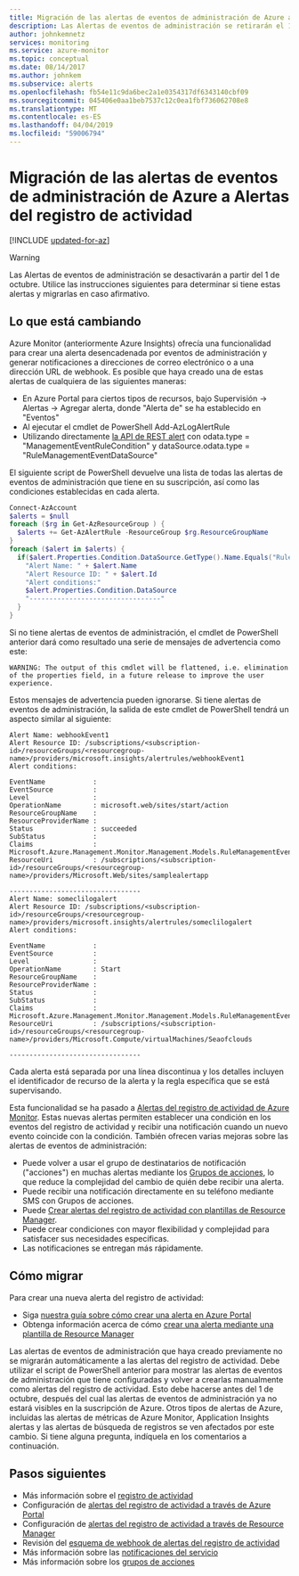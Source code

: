 ```yaml
---
title: Migración de las alertas de eventos de administración de Azure a Alertas del registro de actividad
description: Las Alertas de eventos de administración se retirarán el 1 de octubre. Prepárese migrando las alertas existentes.
author: johnkemnetz
services: monitoring
ms.service: azure-monitor
ms.topic: conceptual
ms.date: 08/14/2017
ms.author: johnkem
ms.subservice: alerts
ms.openlocfilehash: fb54e11c9da6bec2a1e0354317df6343140cbf09
ms.sourcegitcommit: 045406e0aa1beb7537c12c0ea1fbf736062708e8
ms.translationtype: MT
ms.contentlocale: es-ES
ms.lasthandoff: 04/04/2019
ms.locfileid: "59006794"
---
```

# <a name="migrate-azure-alerts-on-management-events-to-activity-log-alerts"></a>Migración de las alertas de eventos de administración de Azure a Alertas del registro de actividad

[!INCLUDE [updated-for-az](../../../includes/updated-for-az.md)]

> [!WARNING]
> Las Alertas de eventos de administración se desactivarán a partir del 1 de octubre. Utilice las instrucciones siguientes para determinar si tiene estas alertas y migrarlas en caso afirmativo.

## <a name="what-is-changing"></a>Lo que está cambiando

Azure Monitor (anteriormente Azure Insights) ofrecía una funcionalidad para crear una alerta desencadenada por eventos de administración y generar notificaciones a direcciones de correo electrónico o a una dirección URL de webhook. Es posible que haya creado una de estas alertas de cualquiera de las siguientes maneras:
* En Azure Portal para ciertos tipos de recursos, bajo Supervisión -> Alertas -> Agregar alerta, donde "Alerta de" se ha establecido en "Eventos"
* Al ejecutar el cmdlet de PowerShell Add-AzLogAlertRule
* Utilizando directamente [la API de REST alert](https://docs.microsoft.com/rest/api/monitor/alertrules) con odata.type = "ManagementEventRuleCondition" y dataSource.odata.type = "RuleManagementEventDataSource"
 
El siguiente script de PowerShell devuelve una lista de todas las alertas de eventos de administración que tiene en su suscripción, así como las condiciones establecidas en cada alerta.

```powershell
Connect-AzAccount
$alerts = $null
foreach ($rg in Get-AzResourceGroup ) {
  $alerts += Get-AzAlertRule -ResourceGroup $rg.ResourceGroupName
}
foreach ($alert in $alerts) {
  if($alert.Properties.Condition.DataSource.GetType().Name.Equals("RuleManagementEventDataSource")) {
    "Alert Name: " + $alert.Name
    "Alert Resource ID: " + $alert.Id
    "Alert conditions:"
    $alert.Properties.Condition.DataSource
    "---------------------------------"
  }
} 
```

Si no tiene alertas de eventos de administración, el cmdlet de PowerShell anterior dará como resultado una serie de mensajes de advertencia como este:

`WARNING: The output of this cmdlet will be flattened, i.e. elimination of the properties field, in a future release to improve the user experience.`

Estos mensajes de advertencia pueden ignorarse. Si tiene alertas de eventos de administración, la salida de este cmdlet de PowerShell tendrá un aspecto similar al siguiente:

```
Alert Name: webhookEvent1
Alert Resource ID: /subscriptions/<subscription-id>/resourceGroups/<resourcegroup-name>/providers/microsoft.insights/alertrules/webhookEvent1
Alert conditions:

EventName            : 
EventSource          : 
Level                : 
OperationName        : microsoft.web/sites/start/action
ResourceGroupName    : 
ResourceProviderName : 
Status               : succeeded
SubStatus            : 
Claims               : Microsoft.Azure.Management.Monitor.Management.Models.RuleManagementEventClaimsDataSource
ResourceUri          : /subscriptions/<subscription-id>/resourceGroups/<resourcegroup-name>/providers/Microsoft.Web/sites/samplealertapp

---------------------------------
Alert Name: someclilogalert
Alert Resource ID: /subscriptions/<subscription-id>/resourceGroups/<resourcegroup-name>/providers/microsoft.insights/alertrules/someclilogalert
Alert conditions:

EventName            : 
EventSource          : 
Level                : 
OperationName        : Start
ResourceGroupName    : 
ResourceProviderName : 
Status               : 
SubStatus            : 
Claims               : Microsoft.Azure.Management.Monitor.Management.Models.RuleManagementEventClaimsDataSource
ResourceUri          : /subscriptions/<subscription-id>/resourceGroups/<resourcegroup-name>/providers/Microsoft.Compute/virtualMachines/Seaofclouds

---------------------------------
```

Cada alerta está separada por una línea discontinua y los detalles incluyen el identificador de recurso de la alerta y la regla específica que se está supervisando.

Esta funcionalidad se ha pasado a [Alertas del registro de actividad de Azure Monitor](../../azure-monitor/platform/activity-log-alerts.md). Estas nuevas alertas permiten establecer una condición en los eventos del registro de actividad y recibir una notificación cuando un nuevo evento coincide con la condición. También ofrecen varias mejoras sobre las alertas de eventos de administración:
* Puede volver a usar el grupo de destinatarios de notificación ("acciones") en muchas alertas mediante los [Grupos de acciones](../../azure-monitor/platform/action-groups.md), lo que reduce la complejidad del cambio de quién debe recibir una alerta.
* Puede recibir una notificación directamente en su teléfono mediante SMS con Grupos de acciones.
* Puede [Crear alertas del registro de actividad con plantillas de Resource Manager](../../azure-monitor/platform/alerts-activity-log.md).
* Puede crear condiciones con mayor flexibilidad y complejidad para satisfacer sus necesidades específicas.
* Las notificaciones se entregan más rápidamente.
 
## <a name="how-to-migrate"></a>Cómo migrar
 
Para crear una nueva alerta del registro de actividad:
* Siga [nuestra guía sobre cómo crear una alerta en Azure Portal](../../azure-monitor/platform/activity-log-alerts.md)
* Obtenga información acerca de cómo [crear una alerta mediante una plantilla de Resource Manager](../../azure-monitor/platform/alerts-activity-log.md)
 
Las alertas de eventos de administración que haya creado previamente no se migrarán automáticamente a las alertas del registro de actividad. Debe utilizar el script de PowerShell anterior para mostrar las alertas de eventos de administración que tiene configuradas y volver a crearlas manualmente como alertas del registro de actividad. Esto debe hacerse antes del 1 de octubre, después del cual las alertas de eventos de administración ya no estará visibles en la suscripción de Azure. Otros tipos de alertas de Azure, incluidas las alertas de métricas de Azure Monitor, Application Insights alertas y las alertas de búsqueda de registros se ven afectados por este cambio. Si tiene alguna pregunta, indíquela en los comentarios a continuación.


## <a name="next-steps"></a>Pasos siguientes

* Más información sobre el [registro de actividad](../../azure-monitor/platform/activity-logs-overview.md)
* Configuración de [alertas del registro de actividad a través de Azure Portal](../../azure-monitor/platform/activity-log-alerts.md)
* Configuración de [alertas del registro de actividad a través de Resource Manager](../../azure-monitor/platform/alerts-activity-log.md)
* Revisión del [esquema de webhook de alertas del registro de actividad](../../azure-monitor/platform/activity-log-alerts-webhook.md)
* Más información sobre las [notificaciones del servicio](../../azure-monitor/platform/service-notifications.md)
* Más información sobre los [grupos de acciones](../../azure-monitor/platform/action-groups.md)

